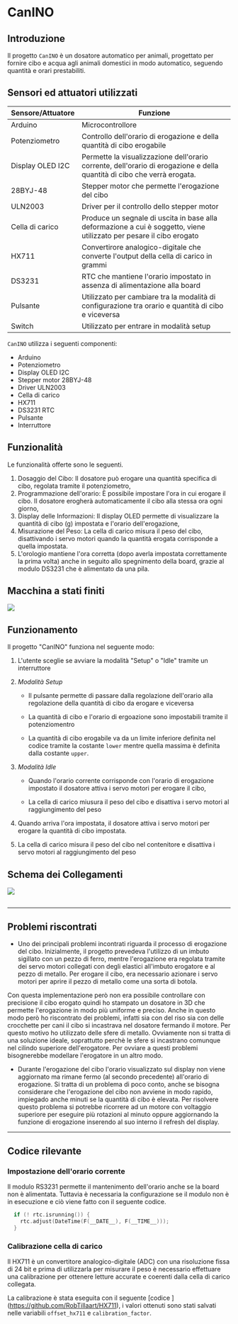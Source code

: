 # CanINO

## Introduzione

Il progetto `CanINO` è un dosatore automatico per animali, progettato per fornire cibo e acqua agli animali domestici in modo automatico, seguendo quantità e orari prestabiliti.

## Sensori ed attuatori utilizzati

| Sensore/Attuatore | Funzione                                                                                                                |
| ----------------- | ----------------------------------------------------------------------------------------------------------------------- |
| Arduino           | Microcontrollore                                                                                                        |
| Potenziometro     | Controllo dell'orario di erogazione e della quantità di cibo erogabile                                                  |
| Display OLED I2C  | Permette la visualizzazione dell'orario corrente, dell'orario di erogazione e della quantità dì cibo che verrà erogata. |
| 28BYJ-48          | Stepper motor che permette l'erogazione del cibo                                                                        |
| ULN2003           | Driver per il controllo dello stepper motor                                                                             |
| Cella di carico   | Produce un segnale di uscita in base alla deformazione a cui è soggetto, viene utilizzato per pesare il cibo erogato    |
| HX711             | Convertirore analogico-digitale che converte l'output della cella di carico in grammi                                   |
| DS3231            | RTC che mantiene l'orario impostato in assenza di alimentazione alla board                                              |
| Pulsante          | Utilizzato per cambiare tra la modalità di configurazione tra orario e quantità di cibo e viceversa                     |
| Switch            | Utilizzato per entrare in modalità setup                                                                                |

`CanINO` utilizza i seguenti componenti:

- Arduino
- Potenziometro
- Display OLED I2C
- Stepper motor 28BYJ-48
- Driver ULN2003
- Cella di carico
- HX711
- DS3231 RTC
- Pulsante
- Interruttore

## Funzionalità

Le funzionalità offerte sono le seguenti.

1. Dosaggio del Cibo: Il dosatore può erogare una quantità specifica di cibo, regolata tramite il potenziometro,
2. Programmazione dell'orario: È possibile impostare l'ora in cui erogare il cibo. Il dosatore erogherà automaticamente il cibo alla stessa ora ogni giorno,
3. Display delle Informazioni: Il display OLED permette di visualizzare la quantità di cibo (g) impostata e l'orario dell'erogazione,
4. Misurazione del Peso: La cella di carico misura il peso del cibo, disattivando i servo motori quando la quantità erogata corrisponde a quella impostata.
5. L'orologio mantiene l'ora corretta (dopo averla impostata correttamente la prima volta) anche in seguito allo spegnimento della board, grazie al modulo DS3231 che è alimentato da una pila.

## Macchina a stati finiti

![](C:\Users\Marco\Desktop\CanINO\CanINO\FSM.drawio.png)

## Funzionamento

Il progetto "CanINO" funziona nel seguente modo:

1. L'utente sceglie se avviare la modalità "Setup" o "Idle" tramite un interruttore

2. _Modalità Setup_

   - Il pulsante permette di passare dalla regolazione dell'orario alla regolazione della quantità di cibo da erogare e viceversa

   - La quantità di cibo e l'orario di ergoazione sono impostabili tramite il potenziomentro

   - La quantità di cibo erogabile va da un limite inferiore definita nel codice tramite la costante `lower` mentre quella massima è definita dalla costante `upper`.

3. _Modalità Idle_

   - Quando l'orario corrente corrisponde con l'orario di erogazione impostato il dosatore attiva i servo motori per erogare il cibo,

   - La cella di carico miusura il peso del cibo e disattiva i servo motori al raggiungimento del peso

4. Quando arriva l'ora impostata, il dosatore attiva i servo motori per erogare la quantità di cibo impostata.

5. La cella di carico misura il peso del cibo nel contenitore e disattiva i servo motori al raggiungimento del peso

## Schema dei Collegamenti

![](C:\Users\Marco\Desktop\CanINO\CanINO\CanINO_bb.png)

##

---

## Problemi riscontrati

- Uno dei principali problemi incontrati riguarda il processo di erogazione del cibo. Inizialmente, il progetto prevedeva l'utilizzo di un imbuto sigillato con un pezzo di ferro, mentre l'erogazione era regolata tramite dei servo motori collegati con degli elastici all'imbuto erogatore e al pezzo di metallo. Per erogare il cibo, era necessario azionare i servo motori per aprire il pezzo di metallo come una sorta di botola.

Con questa implementazione però non era possibile controllare con precisione il cibo erogato quindi ho stampato un dosatore in 3D che permette l'erogazione in modo più uniforme e preciso. Anche in questo modo però ho riscontrato dei problemi, infatti sia con del riso sia con delle crocchette per cani il cibo si incastrava nel dosatore fermando il motore. Per questo motivo ho utilizzato delle sfere di metallo. Ovviamente non si tratta di una soluzione ideale, soprattutto perchè le sfere si incastrano comunque nel cilindo superiore dell'erogatore. Per ovviare a questi problemi bisognerebbe modellare l'erogatore in un altro modo.

- Durante l'erogazione del cibo l'orario visualizzato sul display non viene aggiornato ma rimane fermo (al secondo precedente) all'orario di erogazione. Si tratta di un problema di poco conto, anche se bisogna considerare che l'erogazione del cibo non avviene in modo rapido, impiegado anche minuti se la quantità di cibo è elevata. Per risolvere questo problema si potrebbe ricorrere ad un motore con voltaggio superiore per eseguire più rotazioni al minuto oppure aggiornando la funzione di erogazione inserendo al suo interno il refresh del display.

---

## Codice rilevante

### Impostazione dell'orario corrente

Il modulo RS3231 permette il mantenimento dell'orario anche se la board non è alimentata. Tuttavia è necessaria la configurazione se il modulo non è in esecuzione e ciò viene fatto con il seguente codice.

```c
  if (! rtc.isrunning()) {
    rtc.adjust(DateTime(F(__DATE__), F(__TIME__)));
  }
```

### Calibrazione cella di carico

Il HX711 è un convertitore analogico-digitale (ADC) con una risoluzione fissa di 24 bit e prima di utilizzarla per misurare il peso è necessario effettuare una calibrazione per ottenere letture accurate e coerenti dalla cella di carico collegata.

La calibrazione è stata eseguita con il seguente [codice ]
(https://github.com/RobTillaart/HX711), i valori ottenuti sono stati salvati nelle variabili `offset_hx711` e `calibration_factor`.
